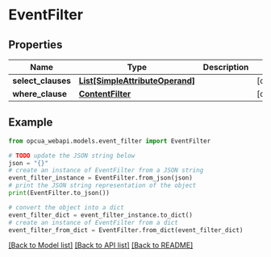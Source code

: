 # EventFilter


## Properties

Name | Type | Description | Notes
------------ | ------------- | ------------- | -------------
**select_clauses** | [**List[SimpleAttributeOperand]**](SimpleAttributeOperand.md) |  | [optional] 
**where_clause** | [**ContentFilter**](ContentFilter.md) |  | [optional] 

## Example

```python
from opcua_webapi.models.event_filter import EventFilter

# TODO update the JSON string below
json = "{}"
# create an instance of EventFilter from a JSON string
event_filter_instance = EventFilter.from_json(json)
# print the JSON string representation of the object
print(EventFilter.to_json())

# convert the object into a dict
event_filter_dict = event_filter_instance.to_dict()
# create an instance of EventFilter from a dict
event_filter_from_dict = EventFilter.from_dict(event_filter_dict)
```
[[Back to Model list]](../README.md#documentation-for-models) [[Back to API list]](../README.md#documentation-for-api-endpoints) [[Back to README]](../README.md)



